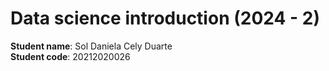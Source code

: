 # Data science introduction (2024 - 2)
**Student name**: Sol Daniela Cely Duarte \
**Student code**: 20212020026
